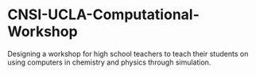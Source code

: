 # CNSI-UCLA-Computational-Workshop
Designing a workshop for high school teachers to teach their students on using computers in chemistry and physics through simulation.

